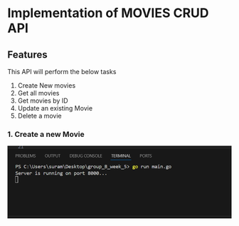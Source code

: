 # Implementation of MOVIES CRUD API 
## Features
This API will perform the below tasks
1. Create New movies
2. Get all movies
3. Get movies by ID
4. Update an existing Movie
5. Delete a movie


### 1. Create a new Movie

![alt text](image.png)